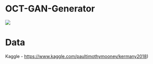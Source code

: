 # OCT-GAN-Generator
![](CNV.gif)


# Data
Kaggle - https://www.kaggle.com/paultimothymooney/kermany2018)
